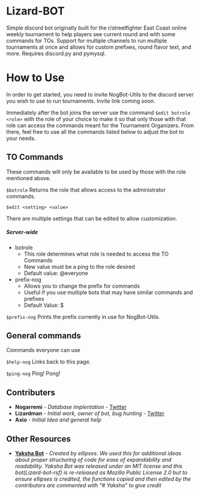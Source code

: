 # Lizard-BOT

Simple discord bot originally built for the r/streetfighter East Coast online weekly tournament to help players see current round and with some commands for TOs. Support for multiple channels to run multiple tournaments at once and allows for custom prefixes, round flavor text, and more. Requires discord.py and pymysql.

# How to Use

In order to get started, you need to invite NogBot-Utils to the discord server you wish to use to run tournaments.  Invite link coming soon.

Immediately after the bot joins the server use the command `$edit botrole <role>` with the role of your choice to make it so that only those with that role can access the commands meant for the Tournament Organizers. From there, feel free to use all the commands listed below to adjust the bot to your needs.

## TO Commands

These commands will only be available to be used by those with the role mentioned above.

`$botrole`
Returns the role that allows access to the administrator commands.

`$edit <setting> <value>`

There are multiple settings that can be edited to allow customization.

##### Server-wide
 * botrole
	 * This role determines what role is needed to access the TO Commands
	 * New value must be a ping to the role desired
	 * Default value: @everyone
 * prefix-nog
	 * Allows you to change the prefix for commands
	 * Useful if you use multiple bots that may have similar commands and prefixes
	 * Default Value: $

`$prefix-nog`
Prints the prefix currently in use for NogBot-Utils.

## General commands
Commands everyone can use

`$help-nog`
Links back to this page.

`$ping-nog`
Ping! Pong!

## Contributers
* **Nogarremi** - *Database implentation* - [Twitter](https://twitter.com/Nogarremi)
* **Lizardman** - *Initial work, owner of bot, bug hunting* - [Twitter](https://twitter.com/lizardman301)
* **Axio** - *Initial Idea and general help*

## Other Resources
* **[Yaksha Bot](https://github.com/ellipses/Yaksha)** - *Created by ellipses. We used this for additional ideas about proper structuring of code for ease of expandability and readability. Yaksha Bot was released under an MIT license and this bot(Lizard-bot-rsf) is re-released as Mozilla Public License 2.0 but to ensure ellipses is credited, the functions copied and then edited by the contributors are commented with "# Yaksha" to give credit*